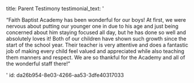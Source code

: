 title: Parent Testimony
testimonial_text: '<p>“Faith Baptist Academy has been wonderful for our boys! At first, we were nervous about putting our younger one in due to his age and just being concerned about him staying focused all day, but he has done so well and absolutely loves it! Both of our children have shown such growth since the start of the school year. Their teacher is very attentive and does a fantastic job of making every child feel valued and appreciated while also teaching them manners and respect. We are so thankful for the Academy and all of the wonderful staff there!”<br></p>'
id: da26b954-8e03-4266-aa53-3dfe40317033
